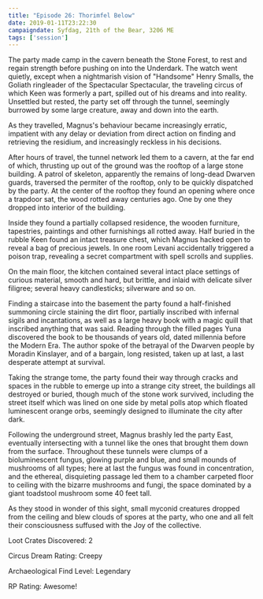 ```yaml
---
title: "Episode 26: Thorimfel Below"
date: 2019-01-11T23:22:30
campaigndate: Syfdag, 21th of the Bear, 3206 ME
tags: ['session']
---
```


The party made camp in the cavern beneath the Stone Forest, to rest and regain strength before pushing on into the Underdark. The watch went quietly, except when a nightmarish vision of "Handsome" Henry Smalls, the Goliath ringleader of the Spectacular Spectacular, the traveling circus of which Keen was formerly a part, spilled out of his dreams and into reality. Unsettled but rested, the party set off through the tunnel, seemingly burrowed by some large creature, away and down into the earth.

As they travelled, Magnus's behaviour became increasingly erratic, impatient with any delay or deviation from direct action on finding and retrieving the residium, and increasingly reckless in his decisions.

After hours of travel, the tunnel network led them to a cavern, at the far end of which, thrusting up out of the ground was the rooftop of a large stone building. A patrol of skeleton, apparently the remains of long-dead Dwarven guards, traversed the permiter of the rooftop, only to be quickly dispatched by the party. At the center of the rooftop they found an opening where once a trapdoor sat, the wood rotted away centuries ago. One by one they dropped into interior of the building.

Inside they found a partially collapsed residence, the wooden furniture, tapestries, paintings and other furnishings all rotted away. Half buried in the rubble Keen found an intact treasure chest, which Magnus hacked open to reveal a bag of precious jewels. In one room Levani accidentally triggered a poison trap, revealing a secret compartment with spell scrolls and supplies.

On the main floor, the kitchen contained several intact place settings of curious material, smooth and hard, but brittle, and inlaid with delicate silver filigree; several heavy candlesticks; silverware and so on.

Finding a staircase into the basement the party found a half-finished summoning circle staining the dirt floor, partially inscribed with infernal sigils and incantations, as well as a large heavy book with a magic quill that inscribed anything that was said. Reading through the filled pages Yuna discovered the book to be thousands of years old, dated millennia before the Modern Era. The author spoke of the betrayal of the Dwarven people by Moradin Kinslayer, and of a bargain, long resisted, taken up at last, a last desperate attempt at survival.

Taking the strange tome, the party found their way through cracks and spaces in the rubble to emerge up into a strange city street, the buildings all destroyed or buried, though much of the stone work survived, including the street itself which was lined on one side by metal polls atop which floated luminescent orange orbs, seemingly designed to illuminate the city after dark.

Following the underground street, Magnus brashly led the party East, eventually intersecting with a tunnel like the ones that brought them down from the surface. Throughout these tunnels were clumps of a bioluminescent fungus, glowing purple and blue, and small mounds of mushrooms of all types; here at last the fungus was found in concentration, and the ethereal, disquieting passage led them to a chamber carpeted floor to ceiling with the bizarre mushrooms and fungi, the space dominated by a giant toadstool mushroom some 40 feet tall.

As they stood in wonder of this sight, small myconid creatures dropped from the ceiling and blew clouds of spores at the party, who one and all felt their consciousness suffused with the Joy of the collective.

Loot Crates Discovered: 2

Circus Dream Rating: Creepy

Archaeological Find Level: Legendary 

RP Rating: Awesome!
